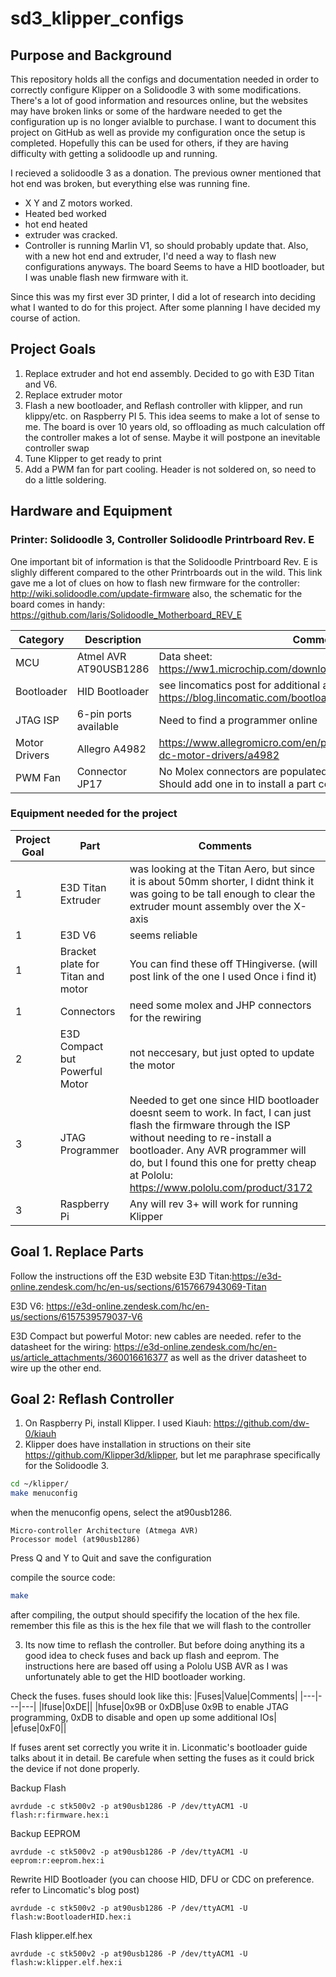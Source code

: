 # sd3_klipper_configs


## Purpose and Background
This repository holds all the configs and documentation needed in order to correctly configure Klipper on a Solidoodle 3 with some modifications. There's a lot of good information and resources online, but the websites may have broken links or some of the hardware needed to get the configuration up is no longer avialble to purchase. I want to document this project on GitHub as well as provide my configuration once the setup is completed. Hopefully this can be used for others, if they are having difficulty with getting a solidoodle up and running.

I recieved a solidoodle 3 as a donation. The previous owner mentioned that hot end was broken, but everything else was running fine. 
- X Y and Z motors worked. 
- Heated bed worked
- hot end heated
- extruder was cracked. 
- Controller is running Marlin V1, so should probably update that. Also, with a new hot end and extruder, I'd need a way to flash new configurations anyways. The board Seems to have a HID bootloader, but I was unable flash new firmware with it. 

Since this was my first ever 3D printer, I did a lot of research into deciding what I wanted to do for this project. After some planning I have decided my course of action.

## Project Goals
1. Replace extruder and hot end assembly. Decided to go with E3D Titan and V6.
2. Replace extruder motor
3. Flash a new bootloader, and Reflash controller with klipper, and run klippy/etc. on Raspberry PI 5. This idea seems to make a lot of sense to me. The board is over 10 years old, so offloading as much calculation off the controller makes a lot of sense. Maybe it will postpone an inevitable controller swap
4. Tune Klipper to get ready to print
5. Add a PWM fan for part cooling. Header is not soldered on, so need to do a little soldering.

## Hardware and Equipment
### Printer: Solidoodle 3, Controller Solidoodle Printrboard Rev. E
One important bit of information is that the Solidoodle Printrboard Rev. E is slighly different compared to the other Printrboards out in the wild. This link gave me a lot of clues on how to flash new firmware for the controller: http://wiki.solidoodle.com/update-firmware
also, the schematic for the board comes in handy: https://github.com/laris/Solidoodle_Motherboard_REV_E

|Category|Description|Comments|
|---|---|---|
|MCU |Atmel AVR AT90USB1286|Data sheet: https://ww1.microchip.com/downloads/en/DeviceDoc/doc7593.pdf|
|Bootloader| HID Bootloader|see lincomatics post for additional available bootloaders https://blog.lincomatic.com/bootloaders-for-at90usb1286/
|JTAG ISP| 6-pin ports available|Need to find a programmer online|
|Motor Drivers|Allegro A4982|https://www.allegromicro.com/en/products/motor-drivers/brush-dc-motor-drivers/a4982|
|PWM Fan| Connector JP17| No Molex connectors are populated on the board for this yet. Should add one in to install a part cooling fan

### Equipment needed for the project
|Project Goal|Part|Comments|
|---|---|---|
|1| E3D Titan Extruder| was looking at the Titan Aero, but since it is about 50mm shorter, I didnt think it was going to be tall enough to clear the extruder mount assembly over the X-axis
|1| E3D V6| seems reliable
|1| Bracket plate for Titan and motor| You can find these off THingiverse. (will post link of the one I used Once i find it)|
|1| Connectors| need some molex and JHP connectors for the rewiring
|2| E3D Compact but Powerful Motor| not neccesary, but just opted to update the motor
|3|JTAG Programmer|Needed to get one since HID bootloader doesnt seem to work. In fact, I can just flash the firmware through the ISP without needing to re-install a bootloader. Any AVR programmer will do, but I found this one for pretty cheap at Pololu: https://www.pololu.com/product/3172|
|3| Raspberry Pi| Any will rev 3+ will work for running Klipper

## Goal 1. Replace Parts
Follow the instructions off the E3D website
E3D Titan:https://e3d-online.zendesk.com/hc/en-us/sections/6157667943069-Titan

E3D V6: https://e3d-online.zendesk.com/hc/en-us/sections/6157539579037-V6

E3D Compact but powerful Motor: new cables are needed. refer to the datasheet for the wiring: https://e3d-online.zendesk.com/hc/en-us/article_attachments/360016616377 as well as the driver datasheet to wire up the other end.

## Goal 2: Reflash Controller
1. On Raspberry Pi, install Klipper. I used Kiauh: https://github.com/dw-0/kiauh 
2. Klipper does have installation in structions on their site https://github.com/Klipper3d/klipper, but let me paraphrase specifically for the Solidoodle 3.
``` bash
cd ~/klipper/
make menuconfig
```

when the menuconfig opens, select the at90usb1286.
```
Micro-controller Architecture (Atmega AVR)
Processor model (at90usb1286)
```
Press Q and Y to Quit and save the configuration

compile the source code:
```bash
make
```

after compiling, the output should specifify the location of the hex file. remember this file as this is the hex file that we will flash to the controller

3. Its now time to reflash the controller. But before doing anything its a good idea to check fuses and back up flash and eeprom. The instructions here are based off using a Pololu USB AVR as I was unfortunately able to get the HID bootloader working.

Check the fuses. fuses should look like this:
|Fuses|Value|Comments|
|---|---|---|
|lfuse|0xDE||
|hfuse|0x9B or 0xDB|use 0x9B to enable JTAG programming, 0xDB to disable and open up some additional IOs|
|efuse|0xF0||

If fuses arent set correctly you write it in. Liconmatic's bootloader guide talks about it in detail. Be carefule when setting the fuses as it could brick the device if not done properly.

Backup Flash
```
avrdude -c stk500v2 -p at90usb1286 -P /dev/ttyACM1 -U flash:r:firmware.hex:i
```

Backup EEPROM
```
avrdude -c stk500v2 -p at90usb1286 -P /dev/ttyACM1 -U eeprom:r:eeprom.hex:i
```

Rewrite HID Bootloader (you can choose HID, DFU or CDC on preference. refer to Lincomatic's blog post)
```
avrdude -c stk500v2 -p at90usb1286 -P /dev/ttyACM1 -U flash:w:BootloaderHID.hex:i
```

Flash klipper.elf.hex
```
avrdude -c stk500v2 -p at90usb1286 -P /dev/ttyACM1 -U flash:w:klipper.elf.hex:i
```

